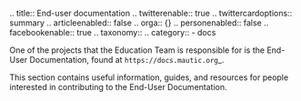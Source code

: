 .. title:: End-user documentation
.. twitterenable:: true
.. twittercardoptions:: summary
.. articleenabled:: false
.. orga:: {}
.. personenabled:: false
.. facebookenable:: true
.. taxonomy::
    .. category::
        - docs

One of the projects that the Education Team is responsible for is the End-User Documentation, found at `https://docs.mautic.org`_.

This section contains useful information, guides, and resources for people interested in contributing to the End-User Documentation.